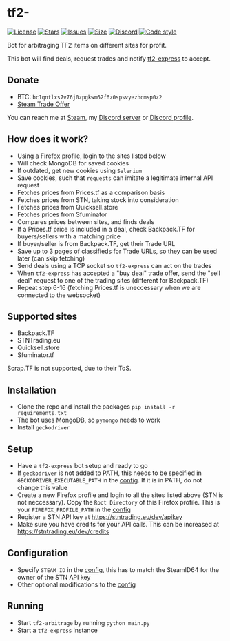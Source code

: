 # tf2-
[![License](https://img.shields.io/github/license/offish/tf2-arbitrage.svg)](https://github.com/offish/tf2-arbitrage/blob/master/LICENSE)
[![Stars](https://img.shields.io/github/stars/offish/tf2-arbitrage.svg)](https://github.com/offish/tf2-arbitrage/stargazers)
[![Issues](https://img.shields.io/github/issues/offish/tf2-arbitrage.svg)](https://github.com/offish/tf2-arbitrage/issues)
[![Size](https://img.shields.io/github/repo-size/offish/tf2-arbitrage.svg)](https://github.com/offish/tf2-arbitrage)
[![Discord](https://img.shields.io/discord/467040686982692865?color=7289da&label=Discord&logo=discord)](https://discord.gg/t8nHSvA)
[![Code style](https://img.shields.io/badge/code%20style-black-000000.svg)](https://github.com/psf/black)

Bot for arbitraging TF2 items on different sites for profit.

This bot will find deals, request trades and notify [tf2-express](https://github.com/offish/tf2-express) to accept.

## Donate
- BTC: `bc1qntlxs7v76j0zpgkwm62f6z0spsvyezhcmsp0z2`
- [Steam Trade Offer](https://steamcommunity.com/tradeoffer/new/?partner=293059984&token=0-l_idZR)

You can reach me at [Steam](https://steamcommunity.com/id/confern), 
my [Discord server](https://discord.gg/t8nHSvA) 
or [Discord profile](https://discord.com/users/252183247843229696>`).

## How does it work?
- Using a Firefox profile, login to the sites listed below
- Will check MongoDB for saved cookies
- If outdated, get new cookies using `Selenium`
- Save cookies, such that `requests` can imitate a legitimate internal API request 
- Fetches prices from Prices.tf as a comparison basis
- Fetches prices from STN, taking stock into consideration
- Fetches prices from Quicksell.store
- Fetches prices from Sfuminator
- Compares prices between sites, and finds deals
- If a Prices.tf price is included in a deal, check Backpack.TF for buyers/sellers with a matching price
- If buyer/seller is from Backpack.TF, get their Trade URL
- Save up to 3 pages of classifieds for Trade URLs, so they can be used later (can skip fetching)
- Send deals using a TCP socket so `tf2-express` can act on the trades
- When `tf2-express` has accepted a "buy deal" trade offer, send the "sell deal" request to one of the trading sites (different for Backpack.TF)
- Repeat step 6-16 (fetching Prices.tf is uneccessary when we are connected to the websocket)

## Supported sites
- Backpack.TF
- STNTrading.eu
- Quicksell.store
- Sfuminator.tf

Scrap.TF is not supported, due to their ToS.

## Installation
- Clone the repo and install the packages `pip install -r requirements.txt`
- The bot uses MongoDB, so `pymongo` needs to work
- Install `geckodriver`

## Setup
- Have a `tf2-express` bot setup and ready to go
- If `geckodriver` is not added to PATH, this needs to be specified in `GECKODRIVER_EXECUTABLE_PATH` in the [config](/tf2_arbitrage/config.py). If it is in PATH, do not change this value
- Create a new Firefox profile and login to all the sites listed above (STN is not neccessary). Copy the `Root Directory` of this Firefox profile. This is your `FIREFOX_PROFILE_PATH` in the [config](/tf2_arbitrage/config.py)
- Register a STN API key at https://stntrading.eu/dev/apikey
- Make sure you have credits for your API calls. This can be increased at https://stntrading.eu/dev/credits

## Configuration
- Specify `STEAM_ID` in the [config](/tf2_arbitrage/config.py), this has to match the SteamID64 for the owner of the STN API key 
- Other optional modifications to the [config](/tf2_arbitrage/config.py)

## Running
- Start `tf2-arbitrage` by running `python main.py`
- Start a `tf2-express` instance
